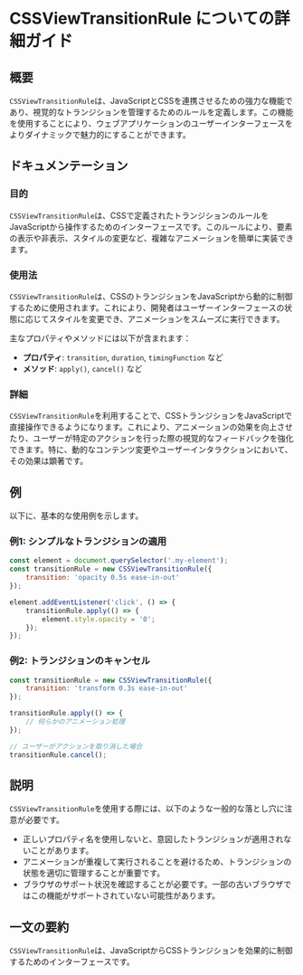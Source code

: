 <!--
Meta Description: # CSSViewTransitionRule についての詳細ガイド ## 概要 `CSSViewTransitionRule`は、JavaScriptとCSSを連携させるための強力な機能であり、視覚的なトランジションを管理するためのルールを定義します。この機能を使用することにより、ウェブアプリケー...
Meta Keywords: cssviewtransitionrule, transitionrule, element, transition, apply
-->

# CSSViewTransitionRule についての詳細ガイド

## 概要
`CSSViewTransitionRule`は、JavaScriptとCSSを連携させるための強力な機能であり、視覚的なトランジションを管理するためのルールを定義します。この機能を使用することにより、ウェブアプリケーションのユーザーインターフェースをよりダイナミックで魅力的にすることができます。

## ドキュメンテーション
### 目的
`CSSViewTransitionRule`は、CSSで定義されたトランジションのルールをJavaScriptから操作するためのインターフェースです。このルールにより、要素の表示や非表示、スタイルの変更など、複雑なアニメーションを簡単に実装できます。

### 使用法
`CSSViewTransitionRule`は、CSSのトランジションをJavaScriptから動的に制御するために使用されます。これにより、開発者はユーザーインターフェースの状態に応じてスタイルを変更でき、アニメーションをスムーズに実行できます。

主なプロパティやメソッドには以下が含まれます：
- **プロパティ**: `transition`, `duration`, `timingFunction` など
- **メソッド**: `apply()`, `cancel()` など

### 詳細
`CSSViewTransitionRule`を利用することで、CSSトランジションをJavaScriptで直接操作できるようになります。これにより、アニメーションの効果を向上させたり、ユーザーが特定のアクションを行った際の視覚的なフィードバックを強化できます。特に、動的なコンテンツ変更やユーザーインタラクションにおいて、その効果は顕著です。

## 例
以下に、基本的な使用例を示します。

### 例1: シンプルなトランジションの適用
```javascript
const element = document.querySelector('.my-element');
const transitionRule = new CSSViewTransitionRule({
    transition: 'opacity 0.5s ease-in-out'
});

element.addEventListener('click', () => {
    transitionRule.apply(() => {
        element.style.opacity = '0';
    });
});
```

### 例2: トランジションのキャンセル
```javascript
const transitionRule = new CSSViewTransitionRule({
    transition: 'transform 0.3s ease-in-out'
});

transitionRule.apply(() => {
    // 何らかのアニメーション処理
});

// ユーザーがアクションを取り消した場合
transitionRule.cancel();
```

## 説明
`CSSViewTransitionRule`を使用する際には、以下のような一般的な落とし穴に注意が必要です。
- 正しいプロパティ名を使用しないと、意図したトランジションが適用されないことがあります。
- アニメーションが重複して実行されることを避けるため、トランジションの状態を適切に管理することが重要です。
- ブラウザのサポート状況を確認することが必要です。一部の古いブラウザではこの機能がサポートされていない可能性があります。

## 一文の要約
`CSSViewTransitionRule`は、JavaScriptからCSSトランジションを効果的に制御するためのインターフェースです。